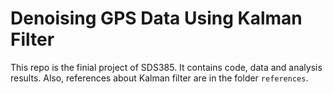 # Denoising GPS Data Using Kalman Filter

This repo is the finial project of SDS385. It contains code, data and analysis
results. Also, references about Kalman filter are in the folder `references`.
